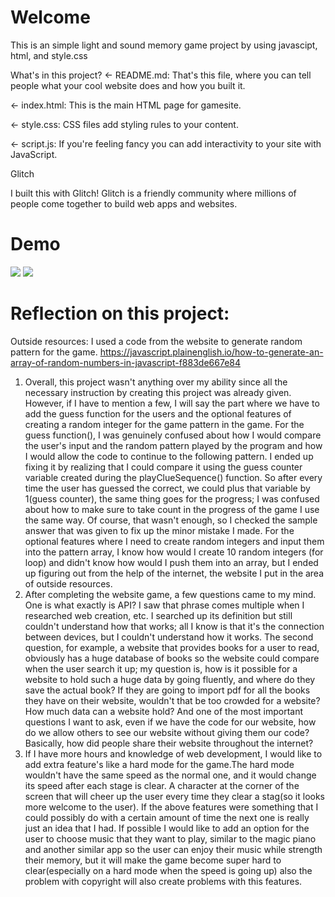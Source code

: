 # Welcome
This is an simple light and sound memory game project by using javascipt, html, and style.css

What's in this project?
← README.md: That's this file, where you can tell people what your cool website does and how you built it.

← index.html: This is the main HTML page for gamesite.

← style.css: CSS files add styling rules to your content.

← script.js: If you're feeling fancy you can add interactivity to your site with JavaScript.

Glitch

I built this with Glitch!
Glitch is a friendly community where millions of people come together to build web apps and websites.
# Demo
![](https://i.imgur.com/IQym63p.gif)
![](https://i.imgur.com/ojwCKzB.gif)

# Reflection on this project:
Outside resources: I used a code from the website to generate random pattern for the game. https://javascript.plainenglish.io/how-to-generate-an-array-of-random-numbers-in-javascript-f883de667e84

1. Overall, this project wasn't anything over my ability since all the necessary instruction by creating this project was already given. However, if I have to mention a few, I will say the part where we have to add the guess function for the users and the optional features of creating a random integer for the game pattern in the game. For the guess function(),  I was genuinely confused about how I would compare the user's input and the random pattern played by the program and how I would allow the code to continue to the following pattern. I ended up fixing it by realizing that I could compare it using the guess counter variable created during the playClueSequence() function. So after every time the user has guessed the correct, we could plus that variable by 1(guess counter), the same thing goes for the progress; I was confused about how to make sure to take count in the progress of the game I use the same way. Of course, that wasn't enough, so I checked the sample answer that was given to fix up the minor mistake I made. For the optional features where I need to create random integers and input them into the pattern array, I know how would I create 10 random integers (for loop) and didn't know how would I push them into an array, but I ended up figuring out from the help of the internet, the website I put in the area of outside resources.
2.  After completing the website game, a few questions came to my mind. One is what exactly is API? I saw that phrase comes multiple when I researched web creation, etc. I searched up its definition but still couldn't understand how that works; all I know is that it's the connection between devices, but I couldn't understand how it works. The second question, for example, a website that provides books for a user to read, obviously has a huge database of books so the website could compare when the user search it up; my question is, how is it possible for a website to hold such a huge data by going fluently, and where do they save the actual book? If they are going to import pdf for all the books they have on their website, wouldn't that be too crowded for a website? How much data can a website hold? And one of the most important questions I want to ask, even if we have the code for our website, how do we allow others to see our website without giving them our code? Basically, how did people share their website throughout the internet?
3. If I have more hours and knowledge of web development, I would like to add extra feature's like a hard mode for the game.The hard mode wouldn't have the same speed as the normal one, and it would change its speed after each stage is clear. A character at the corner of the screen that will cheer up the user every time they clear a stag(so it looks more welcome to the user). If the above features were something that I could possibly do with a certain amount of time the next one is really just an idea that I had. If possible I would like to add an option for the user to choose music that they want to play, similar to the magic piano and another similar app so the user can enjoy their music while strength their memory, but it will make the game become super hard to clear(especially on a hard mode when the speed is going up) also the problem with copyright will also create problems with this features.